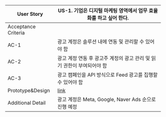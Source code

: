 
| User Story          | US-1. 기업은 디지털 마케팅 영역에서 업무 효율화를 하고 싶어 한다.  |
| ------------------- | ----------------------------------------- |
| Acceptance Criteria |                                           |
| AC-1                | 광고 계정은 솔루션 내에 연동 및 관리할 수 있어야 함            |
| AC-2                | 광고 계정 연동 후 광고주 계정의 광고 관리 및 읽기 권한이 부여되어야 함 |
| AC-3                | 광고 캠페인을 API 방식으로 Feed 광고를 집행할 수 있어야 함     |
| Prototype&Design    | [link]()                                  |
| Additional Detail   | 광고 계정은 Meta, Google, Naver Ads 순으로 진행 예정  |

